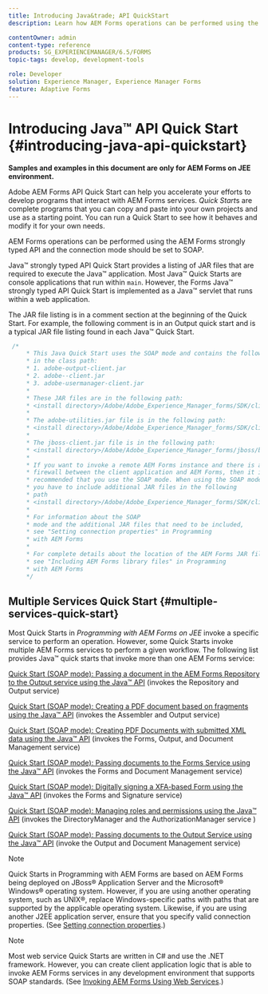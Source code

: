 ```yaml
---
title: Introducing Java&trade; API QuickStart
description: Learn how AEM Forms operations can be performed using the AEM Forms Java&trade; strongly typed API enabled with SOAP connection.

contentOwner: admin
content-type: reference
products: SG_EXPERIENCEMANAGER/6.5/FORMS
topic-tags: develop, development-tools

role: Developer
solution: Experience Manager, Experience Manager Forms
feature: Adaptive Forms
---
```

# Introducing Java&trade; API Quick Start {#introducing-java-api-quickstart} 

**Samples and examples in this document are only for AEM Forms on JEE environment.**

Adobe AEM Forms API Quick Start can help you accelerate your efforts to develop programs that interact with AEM Forms services. *Quick Start*s are complete programs that you can copy and paste into your own projects and use as a starting point. You can run a Quick Start to see how it behaves and modify it for your own needs.

AEM Forms operations can be performed using the AEM Forms strongly typed API and the connection mode should be set to SOAP.

Java&trade; strongly typed API Quick Start provides a listing of JAR files that are required to execute the Java&trade; application. Most Java&trade; Quick Starts are console applications that run within `main`. However, the Forms Java&trade; strongly typed API Quick Start is implemented as a Java&trade; servlet that runs within a web application.

The JAR file listing is in a comment section at the beginning of the Quick Start. For example, the following comment is in an Output quick start and is a typical JAR file listing found in each Java&trade; Quick Start.

```java
 /*
     * This Java Quick Start uses the SOAP mode and contains the following JAR files
     * in the class path:
     * 1. adobe-output-client.jar
     * 2. adobe--client.jar
     * 3. adobe-usermanager-client.jar
     *
     * These JAR files are in the following path:
     * <install directory>/Adobe/Adobe_Experience_Manager_forms/SDK/client-libs/common
     *
     * The adobe-utilities.jar file is in the following path:
     * <install directory>/Adobe/Adobe_Experience_Manager_forms/SDK/client-libs/jboss
     *
     * The jboss-client.jar file is in the following path:
     * <install directory>/Adobe/Adobe_Experience_Manager_forms/jboss/bin/client
     *
     * If you want to invoke a remote AEM Forms instance and there is a
     * firewall between the client application and AEM Forms, then it is
     * recommended that you use the SOAP mode. When using the SOAP mode,
     * you have to include additional JAR files in the following
     * path
     * <install directory>/Adobe/Adobe_Experience_Manager_forms/SDK/client-libs/thirdparty
     *
     * For information about the SOAP
     * mode and the additional JAR files that need to be included,
     * see "Setting connection properties" in Programming
     * with AEM Forms
     *
     * For complete details about the location of the AEM Forms JAR files,
     * see "Including AEM Forms library files" in Programming
     * with AEM Forms
     */
```

## Multiple Services Quick Start {#multiple-services-quick-start}

Most Quick Starts in *Programming with AEM Forms on JEE* invoke a specific service to perform an operation. However, some Quick Starts invoke multiple AEM Forms services to perform a given workflow. The following list provides Java&trade; quick starts that invoke more than one AEM Forms service:

[Quick Start (SOAP mode): Passing a document in the AEM Forms Repository to the Output service using the Java&trade; API](/help/forms/developing/output-service-java-api-quick.md#quick-start-soap-mode-passing-a-document-located-in-the-repository-to-the-output-service-using-the-java-api) (invokes the Repository and Output service)

[Quick Start (SOAP mode): Creating a PDF document based on fragments using the Java&trade; API](/help/forms/developing/output-service-java-api-quick.md#quick-start-soap-mode-creating-a-pdf-document-based-on-fragments-using-the-java-api) (invokes the Assembler and Output service)

[Quick Start (SOAP mode): Creating PDF Documents with submitted XML data using the Java&trade; API](/help/forms/developing/forms-service-api-quick-starts.md#quick-start-soap-mode-creating-pdf-documents-with-submitted-xml-data-using-the-java-api) (invokes the Forms, Output, and Document Management service)

[Quick Start (SOAP mode): Passing documents to the Forms Service using the Java&trade; API](/help/forms/developing/forms-service-api-quick-starts.md#quick-start-soap-mode-passing-documents-to-the-forms-service-using-the-java-api) (invokes the Forms and Document Management service)

[Quick Start (SOAP mode): Digitally signing a XFA-based Form using the Java&trade; API](/help/forms/developing/signature-service-java-api-quick.md#quick-start-soap-mode-digitally-signing-a-xfa-based-form-using-the-java-api) (invokes the Forms and Signature service)

[Quick Start (SOAP mode): Managing roles and permissions using the Java&trade; API](/help/forms/developing/user-manager-java-api-quick.md#quick-start-soap-mode-managing-roles-and-permissions-using-the-java-api) (invokes the DirectoryManager and the AuthorizationManager service )

[Quick Start (SOAP mode): Passing documents to the Output Service using the Java&trade; API](/help/forms/developing/output-service-java-api-quick.md#quick-start-soap-mode-passing-documents-to-the-output-service-using-the-java-api) (invoke the Output and Document Management service)

>[!NOTE]
>
>Quick Starts in Programming with AEM Forms are based on AEM Forms being deployed on JBoss&reg; Application Server and the Microsoft&reg; Windows&reg; operating system. However, if you are using another operating system, such as UNIX&reg;, replace Windows-specific paths with paths that are supported by the applicable operating system. Likewise, if you are using another J2EE application server, ensure that you specify valid connection properties. (See [Setting connection properties](/help/forms/developing/invoking-aem-forms-using-java.md#setting-connection-properties).)

>[!NOTE]
>
>Most web service Quick Starts are written in C# and use the .NET framework. However, you can create client application logic that is able to invoke AEM Forms services in any development environment that supports SOAP standards. (See [Invoking AEM Forms Using Web Services](/help/forms/developing/invoking-aem-forms-using-web.md#invoking-aem-forms-using-web-services).)
